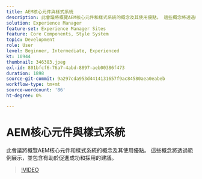 ```yaml
---
title: AEM核心元件與樣式系統
description: 此會議將概覽AEM核心元件和樣式系統的概念及其使用優點。 這些概念將透過範例展示，並包含有助於促進成功和採用的建議。
solution: Experience Manager
feature-set: Experience Manager Sites
feature: Core Components, Style System
topic: Development
role: User
level: Beginner, Intermediate, Experienced
kt: 10944
thumbnail: 346383.jpeg
exl-id: 801bfcf6-76a7-4abd-8897-aeb00386f473
duration: 1898
source-git-commit: 9a297cda953d4414131657f9ac84580aea0eabeb
workflow-type: tm+mt
source-wordcount: '86'
ht-degree: 0%

---
```


# AEM核心元件與樣式系統

此會議將概覽AEM核心元件和樣式系統的概念及其使用優點。 這些概念將透過範例展示，並包含有助於促進成功和採用的建議。

>[!VIDEO](https://video.tv.adobe.com/v/346383/?quality=12&learn=on)
